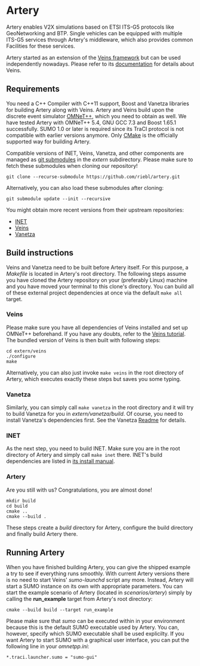 # Artery

Artery enables V2X simulations based on ETSI ITS-G5 protocols like GeoNetworking and BTP.
Single vehicles can be equipped with multiple ITS-G5 services through Artery's middleware, which also provides common Facilities for these services.

Artery started as an extension of the [Veins framework](http://veins.car2x.org) but can be used independently nowadays.
Please refer to its [documentation](http://veins.car2x.org/documentation) for details about Veins.

## Requirements
You need a C++ Compiler with C++11 support, Boost and Vanetza libraries for building Artery along with Veins.
Artery and Veins build upon the discrete event simulator [OMNeT++](https://omnetpp.org), which you need to obtain as well.
We have tested Artery with OMNeT++ 5.4, GNU GCC 7.3 and Boost 1.65.1 successfully.
SUMO 1.0 or later is required since its TraCI protocol is not compatible with earlier versions anymore.
Only [CMake](http://www.cmake.org) is the officially supported way for building Artery.

Compatible versions of INET, Veins, Vanetza, and other components are managed as [git submodules](https://git-scm.com/docs/git-submodule) in the *extern* subdirectory.
Please make sure to fetch these submodules when cloning our repository!

    git clone --recurse-submodule https://github.com/riebl/artery.git

Alternatively, you can also load these submodules after cloning:

    git submodule update --init --recursive

You might obtain more recent versions from their upstream repositories:

- [INET](https://github.com/inet-framework/inet)
- [Veins](https://github.com/sommer/veins)
- [Vanetza](https://github.com/riebl/vanetza)


## Build instructions
Veins and Vanetza need to be built before Artery itself.
For this purpose, a *Makefile* is located in Artery's root directory.
The following steps assume you have cloned the Artery repository on your (preferably Linux) machine and you have moved your terminal to this clone's directory.
You can build all of these external project dependencies at once via the default `make all` target.

### Veins
Please make sure you have all dependencies of Veins installed and set up OMNeT++ beforehand.
If you have any doubts, refer to the [Veins tutorial](http://veins.car2x.org/tutorial).
The bundled version of Veins is then built with following steps:

    cd extern/veins
    ./configure
    make

Alternatively, you can also just invoke `make veins` in the root directory of Artery, which executes exactly these steps but saves you some typing.

### Vanetza
Similarly, you can simply call `make vanetza` in the root directory and it will try to build Vanetza for you in *extern/vanetza/build*.
Of course, you need to install Vanetza's dependencies first.
See the Vanetza [Readme](https://github.com/riebl/vanetza/blob/master/README.md) for details.

### INET
As the next step, you need to build INET. Make sure you are in the root directory of Artery and simply call `make inet` there.
INET's build dependencies are listed in [its install manual](extern/inet/INSTALL).

### Artery
Are you still with us? Congratulations, you are almost done!

    mkdir build
    cd build
    cmake ..
    cmake --build .

These steps create a *build* directory for Artery, configure the build directory and finally build Artery there.

## Running Artery

When you have finished building Artery, you can give the shipped example a try to see if everything runs smoothly.
With current Artery versions there is no need to start Veins' *sumo-launchd* script any more.
Instead, Artery will start a SUMO instance on its own with appropriate parameters.
You can start the example scenario of Artery (located in *scenarios/artery*) simply by calling the **run_example** target from Artery's root directory:

    cmake --build build --target run_example

Please make sure that *sumo* can be executed within in your environment because this is the default SUMO executable used by Artery.
You can, however, specify which SUMO executable shall be used explicilty.
If you want Artery to start SUMO with a graphical user interface, you can put the following line in your *omnetpp.ini*:

    *.traci.launcher.sumo = "sumo-gui"
